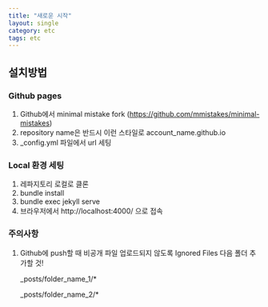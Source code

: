 ```yaml
---
title: "새로운 시작"
layout: single
category: etc
tags: etc
---
```


## 설치방법

### Github pages

1. Github에서 minimal mistake fork
   (https://github.com/mmistakes/minimal-mistakes)
2. repository name은 반드시 이런 스타일로
   account_name.github.io
3. _config.yml 파일에서 url 세팅

### Local 환경 세팅

1. 레파지토리 로컬로 클론
2. bundle install
3. bundle exec jekyll serve
4. 브라우저에서 http://localhost:4000/ 으로 접속

### 주의사항

1. Github에 push할 때 비공개 파일 업로드되지 않도록 Ignored Files 다음 폴더 추가할 것!

   _posts/folder_name_1/*

   _posts/folder_name_2/*

